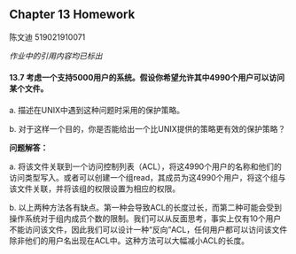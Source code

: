 ## Chapter 13 Homework
陈文迪 519021910071

*作业中的引用内容均已标出*

#### 13.7 考虑一个支持5000用户的系统。假设你希望允许其中4990个用户可以访问某个文件。

a. 描述在UNIX中遇到这种问题时采用的保护策略。

b. 对于这样一个目的，你是否能给出一个比UNIX提供的策略更有效的保护策略？

**问题解答：**

a. 将该文件关联到一个访问控制列表（ACL），将这4990个用户的名称和他们的访问类型写入。或者可以创建一个组read，其成员为这4990个用户，将这个组与该文件关联，并将该组的权限设置为相应的权限。

b. 以上两种方法各有缺点。第一种会导致ACL的长度过长，而第二种可能会受到操作系统对于组内成员个数的限制。我们可以从反面思考，事实上仅有10个用户不能访问该文件，因此我们可以设计一种“反向”ACL，任何用户都可以访问该文件除非他们的用户名出现在ACL中。这种方法可以大幅减小ACL的长度。